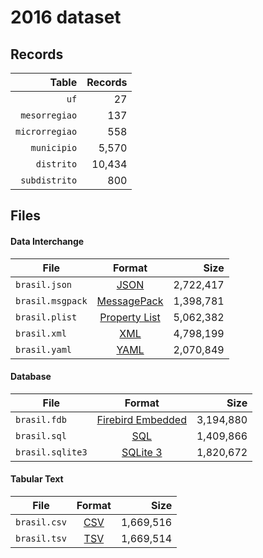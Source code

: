 # 2016 dataset

## Records

|          Table | Records |
| --------------:| -------:|
|           `uf` |      27 |
|  `mesorregiao` |     137 |
| `microrregiao` |     558 |
|    `municipio` |   5,570 |
|     `distrito` |  10,434 |
|  `subdistrito` |     800 |

## Files

#### Data Interchange

| File             | Format                                                       |      Size |
| ---------------- |:------------------------------------------------------------:| ---------:|
| `brasil.json`    | [JSON](https://en.wikipedia.org/wiki/JSON)                   | 2,722,417 |
| `brasil.msgpack` | [MessagePack](https://en.wikipedia.org/wiki/MessagePack)     | 1,398,781 |
| `brasil.plist`   | [Property List](https://en.wikipedia.org/wiki/Property_list) | 5,062,382 |
| `brasil.xml`     | [XML](https://en.wikipedia.org/wiki/XML)                     | 4,798,199 |
| `brasil.yaml`    | [YAML](https://en.wikipedia.org/wiki/YAML)                   | 2,070,849 |

#### Database

| File             | Format                                                                                 |      Size |
| ---------------- |:--------------------------------------------------------------------------------------:| ---------:|
| `brasil.fdb`     | [Firebird Embedded](https://en.wikipedia.org/wiki/Embedded_database#Firebird_Embedded) | 3,194,880 |
| `brasil.sql`     | [SQL](https://en.wikipedia.org/wiki/SQL)                                               | 1,409,866 |
| `brasil.sqlite3` | [SQLite 3](https://en.wikipedia.org/wiki/SQLite)                                       | 1,820,672 |

#### Tabular Text

| File         | Format                                                      |      Size |
| ------------ |:-----------------------------------------------------------:| ---------:|
| `brasil.csv` | [CSV](https://en.wikipedia.org/wiki/Comma-separated_values) | 1,669,516 |
| `brasil.tsv` | [TSV](https://en.wikipedia.org/wiki/Tab-separated_values)   | 1,669,514 |
